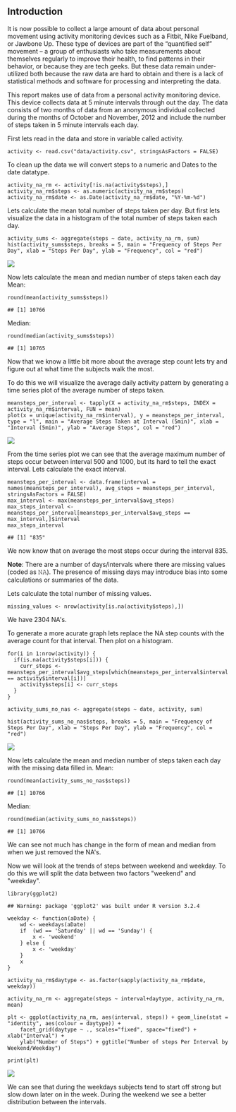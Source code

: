 Introduction
------------

It is now possible to collect a large amount of data about personal
movement using activity monitoring devices such as a Fitbit, Nike
Fuelband, or Jawbone Up. These type of devices are part of the
“quantified self” movement – a group of enthusiasts who take
measurements about themselves regularly to improve their health, to find
patterns in their behavior, or because they are tech geeks. But these
data remain under-utilized both because the raw data are hard to obtain
and there is a lack of statistical methods and software for processing
and interpreting the data.

This report makes use of data from a personal activity monitoring
device. This device collects data at 5 minute intervals through out the
day. The data consists of two months of data from an anonymous
individual collected during the months of October and November, 2012 and
include the number of steps taken in 5 minute intervals each day.

First lets read in the data and store in variable called activity.

    activity <- read.csv("data/activity.csv", stringsAsFactors = FALSE)

To clean up the data we will convert steps to a numeric and Dates to the
date datatype.

    activity_na_rm <- activity[!is.na(activity$steps),]
    activity_na_rm$steps <- as.numeric(activity_na_rm$steps)
    activity_na_rm$date <- as.Date(activity_na_rm$date, "%Y-%m-%d")

Lets calculate the mean total number of steps taken per day. But first
lets visualize the data in a histogram of the total number of steps
taken each day.

    activity_sums <- aggregate(steps ~ date, activity_na_rm, sum)
    hist(activity_sums$steps, breaks = 5, main = "Frequency of Steps Per Day", xlab = "Steps Per Day", ylab = "Frequency", col = "red")

![](PA1_template_files/figure-markdown_strict/histogram-1.png)

Now lets calculate the mean and median number of steps taken each day
Mean:

    round(mean(activity_sums$steps))

    ## [1] 10766

Median:

    round(median(activity_sums$steps))

    ## [1] 10765

Now that we know a little bit more about the average step count lets try
and figure out at what time the subjects walk the most.

To do this we will visualize the average daily activity pattern by
generating a time series plot of the average number of steps taken.

    meansteps_per_interval <- tapply(X = activity_na_rm$steps, INDEX = activity_na_rm$interval, FUN = mean)
    plot(x = unique(activity_na_rm$interval), y = meansteps_per_interval, type = "l", main = "Average Steps Taken at Interval (5min)", xlab = "Interval (5min)", ylab = "Average Steps", col = "red")

![](PA1_template_files/figure-markdown_strict/timeseriesplot-1.png)

From the time series plot we can see that the average maximum number of
steps occur between interval 500 and 1000, but its hard to tell the
exact interval. Lets calculate the exact interval.

    meansteps_per_interval <- data.frame(interval = names(meansteps_per_interval), avg_steps = meansteps_per_interval, stringsAsFactors = FALSE)
    max_interval <- max(meansteps_per_interval$avg_steps)
    max_steps_interval <- meansteps_per_interval[meansteps_per_interval$avg_steps == max_interval,]$interval
    max_steps_interval

    ## [1] "835"

We now know that on average the most steps occur during the interval
835.

**Note**: There are a number of days/intervals where there are missing
values (coded as 𝙽𝙰). The presence of missing days may introduce bias
into some calculations or summaries of the data.

Lets calculate the total number of missing values.

    missing_values <- nrow(activity[is.na(activity$steps),])

We have 2304 NA's.

To generate a more acurate graph lets replace the NA step counts with
the average count for that interval. Then plot on a histogram.

    for(i in 1:nrow(activity)) {
      if(is.na(activity$steps[i])) {
        curr_steps <- meansteps_per_interval$avg_steps[which(meansteps_per_interval$interval == activity$interval[i])]
        activity$steps[i] <- curr_steps
      }
    }

    activity_sums_no_nas <- aggregate(steps ~ date, activity, sum)

    hist(activity_sums_no_nas$steps, breaks = 5, main = "Frequency of Steps Per Day", xlab = "Steps Per Day", ylab = "Frequency", col = "red")

![](PA1_template_files/figure-markdown_strict/remove_nas-1.png)

Now lets calculate the mean and median number of steps taken each day
with the missing data filled in. Mean:

    round(mean(activity_sums_no_nas$steps))

    ## [1] 10766

Median:

    round(median(activity_sums_no_nas$steps))

    ## [1] 10766

We can see not much has change in the form of mean and median from when
we just removed the NA's.

Now we will look at the trends of steps between weekend and weekday. To
do this we will split the data between two factors "weekend" and
"weekday".

    library(ggplot2)

    ## Warning: package 'ggplot2' was built under R version 3.2.4

    weekday <- function(aDate) {
        wd <- weekdays(aDate)
        if  (wd == 'Saturday' || wd == 'Sunday') {
            x <- 'weekend'
        } else {
            x <- 'weekday'
        }
        x
    }

    activity_na_rm$daytype <- as.factor(sapply(activity_na_rm$date, weekday))

    activity_na_rm <- aggregate(steps ~ interval+daytype, activity_na_rm, mean)

    plt <- ggplot(activity_na_rm, aes(interval, steps)) + geom_line(stat = "identity", aes(colour = daytype)) +
        facet_grid(daytype ~ ., scales="fixed", space="fixed") + xlab("Interval") +
        ylab("Number of Steps") + ggtitle("Number of steps Per Interval by Weekend/Weekday")

    print(plt)

![](PA1_template_files/figure-markdown_strict/weekday_factor-1.png)

We can see that during the weekdays subjects tend to start off strong
but slow down later on in the week. During the weekend we see a better
distribution between the intervals.
